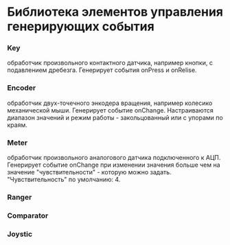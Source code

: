 
# Библиотека элементов управления генерирующих события

### Key
обработчик произвольного контактного датчика, например кнопки, с подавлением дребезга. Генерирует события onPress и onRelise.

### Encoder 
обработчик двух-точечного энкодера вращения, например колесико механической мыши. Генерирует событие onChange. Настраиваются диапазон значений и режим работы - закольцованный или с упорами по краям.

### Meter
обработчик произвольного аналогового датчика подключенного к АЦП. Генерирует событие onChange при изменении значения больше чем на значение "чувствительности" - которую можно задать. "Чувствительность" по умолчанию: 4.
### Ranger

### Comparator

### Joystic
